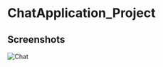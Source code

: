 # ChatApplication_Project

## Screenshots


![Chat](https://github.com/mdtanvirabir/ChatApplication_Project/assets/136321611/ffadcedc-ed91-44c1-bcee-cfdc4411b5ce)
